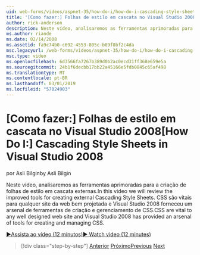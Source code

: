 ```yaml
---
uid: web-forms/videos/aspnet-35/how-do-i/how-do-i-cascading-style-sheets-in-visual-studio-2008
title: '[Como fazer:] Folhas de estilo em cascata no Visual Studio 2008 | Microsoft Docs'
author: rick-anderson
description: Neste vídeo, analisaremos as ferramentas aprimoradas para a criação de folhas de estilo em cascata externas. CSS são vitais para qualquer site de web bem projetada e 2 do Visual Studio...
ms.author: riande
ms.date: 02/14/2008
ms.assetid: fa9c74b0-c692-4553-805c-b89f8bf2c4da
msc.legacyurl: /web-forms/videos/aspnet-35/how-do-i/how-do-i-cascading-style-sheets-in-visual-studio-2008
msc.type: video
ms.openlocfilehash: 6d3566fa7267b389d0b2ac0ecd31ff368e659e5a
ms.sourcegitcommit: 24b1f6decbb17bb22a45166e5fdb0845c65af498
ms.translationtype: MT
ms.contentlocale: pt-BR
ms.lasthandoff: 03/01/2019
ms.locfileid: "57024903"
---
```

<a name="how-do-i-cascading-style-sheets-in-visual-studio-2008"></a><span data-ttu-id="2953e-104">[Como fazer:] Folhas de estilo em cascata no Visual Studio 2008</span><span class="sxs-lookup"><span data-stu-id="2953e-104">[How Do I:] Cascading Style Sheets in Visual Studio 2008</span></span>
====================
<span data-ttu-id="2953e-105">por Asli Bilgin</span><span class="sxs-lookup"><span data-stu-id="2953e-105">by Asli Bilgin</span></span>

<span data-ttu-id="2953e-106">Neste vídeo, analisaremos as ferramentas aprimoradas para a criação de folhas de estilo em cascata externas.</span><span class="sxs-lookup"><span data-stu-id="2953e-106">In this video we will review the improved tools for creating external Cascading Style Sheets.</span></span> <span data-ttu-id="2953e-107">CSS são vitais para qualquer site da web bem projetada e Visual Studio 2008 forneceu um arsenal de ferramentas de criação e gerenciamento de CSS.</span><span class="sxs-lookup"><span data-stu-id="2953e-107">CSS are vital to any well designed web site and Visual Studio 2008 has provided an arsenal of tools for creating and managing CSS.</span></span>

[<span data-ttu-id="2953e-108">&#9654;Assista ao vídeo (12 minutos)</span><span class="sxs-lookup"><span data-stu-id="2953e-108">&#9654; Watch video (12 minutes)</span></span>](https://channel9.msdn.com/Blogs/ASP-NET-Site-Videos/how-do-i-cascading-style-sheets-in-visual-studio-2008)

> [!div class="step-by-step"]
> <span data-ttu-id="2953e-109">[Anterior](how-do-i-create-nested-master-page-in-visual-studio-2008.md)
> [Próximo](how-do-i-working-with-visual-studio-2008-net-framework.md)</span><span class="sxs-lookup"><span data-stu-id="2953e-109">[Previous](how-do-i-create-nested-master-page-in-visual-studio-2008.md)
[Next](how-do-i-working-with-visual-studio-2008-net-framework.md)</span></span>
